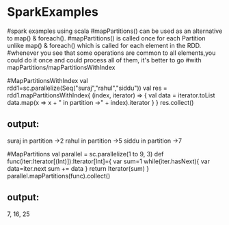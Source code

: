 # SparkExamples
#spark examples using scala
#mapPartitions() can be used as an alternative to map() & foreach(). 
#mapPartitions() is called once for each Partition unlike map() & foreach() which is called for each element in the RDD. 
#whenever you see that some operations are common to all elements,you could do it once and could process all of them, it's better to go #with mapPartitions/mapPartitionsWithIndex

#MapPartitionsWithIndex
val rdd1=sc.parallelize(Seq("suraj","rahul","siddu"))
val res =   rdd1.mapPartitionsWithIndex{
(index, iterator) => {
val data = iterator.toList
data.map(x => x + " in  partition ->" + index).iterator
}
}
res.collect()

output:
------------------------------
suraj in partition ->2
rahul in partition ->5 
siddu in partition ->7

#MapPartitions
val parallel = sc.parallelize(1 to 9, 3)
def func(iter:Iterator[(Int)]):Iterator[Int]={
  var sum=1
  while(iter.hasNext){
    var data=iter.next
    sum += data
  }
 return Iterator(sum)
}
parallel.mapPartitions(func).collect()

output:
------------------------
7, 16, 25
                                        
